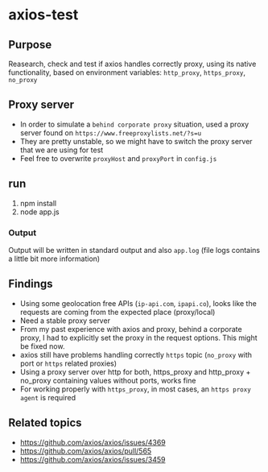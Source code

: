 # axios-test

## Purpose

Reasearch, check and test if axios handles correctly proxy, using its native functionality, based on environment variables: `http_proxy`, `https_proxy`, `no_proxy`


## Proxy server

- In order to simulate a `behind corporate proxy` situation, used a proxy server found on `https://www.freeproxylists.net/?s=u`
- They are pretty unstable, so we might have to switch the proxy server that we are using for test
- Feel free to overwrite `proxyHost` and `proxyPort` in `config.js`


## run
1. npm install
2. node app.js

### Output

Output will be written in standard output and also `app.log` (file logs contains a little bit more information)

## Findings

- Using some geolocation free APIs (`ip-api.com`, `ipapi.co`), looks like the requests are coming from the expected place (proxy/local)
- Need a stable proxy server
- From my past experience with axios and proxy, behind a corporate proxy, I had to explicitly set the proxy in the request options. This might be fixed now.
- axios still have problems handling correctly `https` topic (`no_proxy` with port or `https` related proxies)
- Using a proxy server over http for both, https_proxy and http_proxy + no_proxy containing values without ports, works fine
- For working properly with `https_proxy`, in most cases, an `https proxy agent` is required


## Related topics

- https://github.com/axios/axios/issues/4369
- https://github.com/axios/axios/pull/565
- https://github.com/axios/axios/issues/3459
